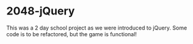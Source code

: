 # 2048-jQuery
This was a 2 day school project as we were introduced to jQuery. 
Some code is to be refactored, but the game is functional!
